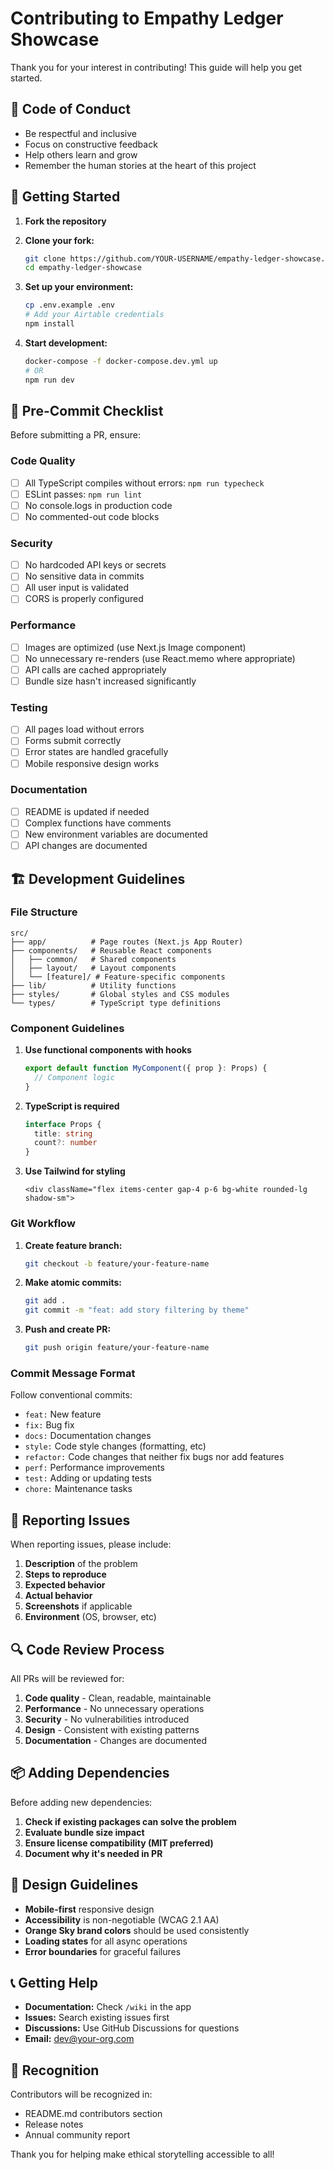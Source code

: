 # Contributing to Empathy Ledger Showcase

Thank you for your interest in contributing! This guide will help you get started.

## 🎯 Code of Conduct

- Be respectful and inclusive
- Focus on constructive feedback
- Help others learn and grow
- Remember the human stories at the heart of this project

## 🚀 Getting Started

1. **Fork the repository**
2. **Clone your fork:**
   ```bash
   git clone https://github.com/YOUR-USERNAME/empathy-ledger-showcase.git
   cd empathy-ledger-showcase
   ```

3. **Set up your environment:**
   ```bash
   cp .env.example .env
   # Add your Airtable credentials
   npm install
   ```

4. **Start development:**
   ```bash
   docker-compose -f docker-compose.dev.yml up
   # OR
   npm run dev
   ```

## 📝 Pre-Commit Checklist

Before submitting a PR, ensure:

### Code Quality
- [ ] All TypeScript compiles without errors: `npm run typecheck`
- [ ] ESLint passes: `npm run lint`
- [ ] No console.logs in production code
- [ ] No commented-out code blocks

### Security
- [ ] No hardcoded API keys or secrets
- [ ] No sensitive data in commits
- [ ] All user input is validated
- [ ] CORS is properly configured

### Performance
- [ ] Images are optimized (use Next.js Image component)
- [ ] No unnecessary re-renders (use React.memo where appropriate)
- [ ] API calls are cached appropriately
- [ ] Bundle size hasn't increased significantly

### Testing
- [ ] All pages load without errors
- [ ] Forms submit correctly
- [ ] Error states are handled gracefully
- [ ] Mobile responsive design works

### Documentation
- [ ] README is updated if needed
- [ ] Complex functions have comments
- [ ] New environment variables are documented
- [ ] API changes are documented

## 🏗️ Development Guidelines

### File Structure
```
src/
├── app/          # Page routes (Next.js App Router)
├── components/   # Reusable React components
│   ├── common/   # Shared components
│   ├── layout/   # Layout components
│   └── [feature]/ # Feature-specific components
├── lib/          # Utility functions
├── styles/       # Global styles and CSS modules
└── types/        # TypeScript type definitions
```

### Component Guidelines

1. **Use functional components with hooks**
   ```typescript
   export default function MyComponent({ prop }: Props) {
     // Component logic
   }
   ```

2. **TypeScript is required**
   ```typescript
   interface Props {
     title: string
     count?: number
   }
   ```

3. **Use Tailwind for styling**
   ```tsx
   <div className="flex items-center gap-4 p-6 bg-white rounded-lg shadow-sm">
   ```

### Git Workflow

1. **Create feature branch:**
   ```bash
   git checkout -b feature/your-feature-name
   ```

2. **Make atomic commits:**
   ```bash
   git add .
   git commit -m "feat: add story filtering by theme"
   ```

3. **Push and create PR:**
   ```bash
   git push origin feature/your-feature-name
   ```

### Commit Message Format

Follow conventional commits:
- `feat:` New feature
- `fix:` Bug fix
- `docs:` Documentation changes
- `style:` Code style changes (formatting, etc)
- `refactor:` Code changes that neither fix bugs nor add features
- `perf:` Performance improvements
- `test:` Adding or updating tests
- `chore:` Maintenance tasks

## 🐛 Reporting Issues

When reporting issues, please include:

1. **Description** of the problem
2. **Steps to reproduce**
3. **Expected behavior**
4. **Actual behavior**
5. **Screenshots** if applicable
6. **Environment** (OS, browser, etc)

## 🔍 Code Review Process

All PRs will be reviewed for:

1. **Code quality** - Clean, readable, maintainable
2. **Performance** - No unnecessary operations
3. **Security** - No vulnerabilities introduced
4. **Design** - Consistent with existing patterns
5. **Documentation** - Changes are documented

## 📦 Adding Dependencies

Before adding new dependencies:

1. **Check if existing packages can solve the problem**
2. **Evaluate bundle size impact**
3. **Ensure license compatibility (MIT preferred)**
4. **Document why it's needed in PR**

## 🎨 Design Guidelines

- **Mobile-first** responsive design
- **Accessibility** is non-negotiable (WCAG 2.1 AA)
- **Orange Sky brand colors** should be used consistently
- **Loading states** for all async operations
- **Error boundaries** for graceful failures

## 📞 Getting Help

- **Documentation:** Check `/wiki` in the app
- **Issues:** Search existing issues first
- **Discussions:** Use GitHub Discussions for questions
- **Email:** dev@your-org.com

## 🙏 Recognition

Contributors will be recognized in:
- README.md contributors section
- Release notes
- Annual community report

Thank you for helping make ethical storytelling accessible to all!